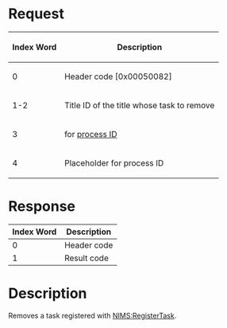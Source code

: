 # Request

<table>
<thead>
<tr class="header">
<th><p>Index Word</p></th>
<th><p>Description</p></th>
</tr>
</thead>
<tbody>
<tr class="odd">
<td><p>0</p></td>
<td><p>Header code [0x00050082]</p></td>
</tr>
<tr class="even">
<td><p>1-2</p></td>
<td><p>Title ID of the title whose task to remove</p></td>
</tr>
<tr class="odd">
<td><p>3</p></td>
<td><p>for <a href="IPC#Handle_Translation" title="wikilink">process
ID</a></p></td>
</tr>
<tr class="even">
<td><p>4</p></td>
<td><p>Placeholder for process ID</p></td>
</tr>
</tbody>
</table>

# Response

| Index Word | Description |
|------------|-------------|
| 0          | Header code |
| 1          | Result code |

# Description

Removes a task registered with
[NIMS:RegisterTask](NIMS:RegisterTask "wikilink").